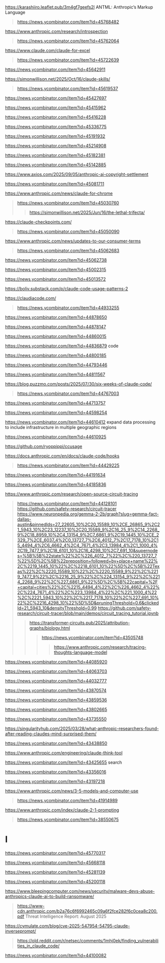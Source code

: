 https://karashiiro.leaflet.pub/3m4gf7geefs2l ANTML: Anthropic’s Markup Language
> https://news.ycombinator.com/item?id=45768482

https://www.anthropic.com/research/introspection
> https://news.ycombinator.com/item?id=45762064

https://www.claude.com/claude-for-excel
> https://news.ycombinator.com/item?id=45722639

https://news.ycombinator.com/item?id=45642911

https://simonwillison.net/2025/Oct/16/claude-skills/
> https://news.ycombinator.com/item?id=45619537

https://news.ycombinator.com/item?id=45427697

https://news.ycombinator.com/item?id=45415962

https://news.ycombinator.com/item?id=45416228

https://news.ycombinator.com/item?id=45336775

https://news.ycombinator.com/item?id=45191932

https://news.ycombinator.com/item?id=45214908

https://news.ycombinator.com/item?id=45182381

https://news.ycombinator.com/item?id=45142885

https://www.axios.com/2025/09/05/anthropic-ai-copyright-settlement

https://news.ycombinator.com/item?id=45081711

https://www.anthropic.com/news/claude-for-chrome
> https://news.ycombinator.com/item?id=45030760
> > https://simonwillison.net/2025/Jun/16/the-lethal-trifecta/

https://claude-checkpoints.com/
> https://news.ycombinator.com/item?id=45050090

https://www.anthropic.com/news/updates-to-our-consumer-terms
> https://news.ycombinator.com/item?id=45062683

https://news.ycombinator.com/item?id=45062738

https://news.ycombinator.com/item?id=45002315

https://news.ycombinator.com/item?id=45013572

https://boliv.substack.com/p/claude-code-usage-patterns-2

https://claudiacode.com/
> https://news.ycombinator.com/item?id=44933255

https://news.ycombinator.com/item?id=44878650

https://news.ycombinator.com/item?id=44878147

https://news.ycombinator.com/item?id=44860015

https://news.ycombinator.com/item?id=44836879 code

https://news.ycombinator.com/item?id=44800185

https://news.ycombinator.com/item?id=44793446

https://news.ycombinator.com/item?id=44811567

https://blog.puzzmo.com/posts/2025/07/30/six-weeks-of-claude-code/
> https://news.ycombinator.com/item?id=44767003

https://news.ycombinator.com/item?id=44713757

https://news.ycombinator.com/item?id=44598254

https://news.ycombinator.com/item?id=44610412 expand data processing to include infrastructure in multiple geographic regions

https://news.ycombinator.com/item?id=44610925

https://github.com/ryoppippi/ccusage

https://docs.anthropic.com/en/docs/claude-code/hooks
> https://news.ycombinator.com/item?id=44429225

https://news.ycombinator.com/item?id=44191634

https://news.ycombinator.com/item?id=44185836

https://www.anthropic.com/research/open-source-circuit-tracing
> https://news.ycombinator.com/item?id=44128101
> https://github.com/safety-research/circuit-tracer
> https://www.neuronpedia.org/gemma-2-2b/graph?slug=gemma-fact-dallas-austin&pinnedIds=27_22605_10%2C20_15589_10%2CE_26865_9%2C21_5943_10%2C23_12237_10%2C20_15589_9%2C16_25_9%2C14_2268_9%2C18_8959_10%2C4_13154_9%2C7_6861_9%2C19_1445_10%2CE_2329_7%2CE_6037_4%2C0_13727_7%2C6_4012_7%2C17_7178_10%2C15_4494_4%2C6_4662_4%2C4_7671_4%2C3_13984_4%2C1_1000_4%2C19_7477_9%2C18_6101_10%2C16_4298_10%2C7_691_10&supernodes=%5B%5B%22state%22%2C%226_4012_7%22%2C%220_13727_7%22%5D%2C%5B%22preposition+followed+by+place+name%22%2C%2219_1445_10%22%2C%2218_6101_10%22%5D%2C%5B%22Texas%22%2C%2220_15589_10%22%2C%2220_15589_9%22%2C%2219_7477_9%22%2C%2216_25_9%22%2C%224_13154_9%22%2C%2214_2268_9%22%2C%227_6861_9%22%5D%2C%5B%22capital+%2F+capital+cities%22%2C%2215_4494_4%22%2C%226_4662_4%22%2C%224_7671_4%22%2C%223_13984_4%22%2C%221_1000_4%22%2C%2221_5943_10%22%2C%2217_7178_10%22%2C%227_691_10%22%2C%2216_4298_10%22%5D%5D&pruningThreshold=0.6&clickedId=21_5943_10&densityThreshold=0.99
> https://github.com/safety-research/circuit-tracer/blob/main/demos/circuit_tracing_tutorial.ipynb
> > https://transformer-circuits.pub/2025/attribution-graphs/biology.html
> > > https://news.ycombinator.com/item?id=43505748
> > > > https://www.anthropic.com/research/tracing-thoughts-language-model

https://news.ycombinator.com/item?id=44085920

https://news.ycombinator.com/item?id=44063703

https://news.ycombinator.com/item?id=44032777

https://news.ycombinator.com/item?id=43870574

https://news.ycombinator.com/item?id=43859536

https://news.ycombinator.com/item?id=43802665

https://news.ycombinator.com/item?id=43735550

https://singularityhub.com/2025/03/28/what-anthropic-researchers-found-after-reading-claudes-mind-surprised-them/

https://news.ycombinator.com/item?id=43438850

https://www.anthropic.com/engineering/claude-think-tool

https://news.ycombinator.com/item?id=43425655 search

https://news.ycombinator.com/item?id=43356016

https://news.ycombinator.com/item?id=43197218

https://www.anthropic.com/news/3-5-models-and-computer-use
> https://news.ycombinator.com/item?id=41914989

https://www.anthropic.com/index/claude-2-1-prompting
> https://news.ycombinator.com/item?id=38550675

# I
https://news.ycombinator.com/item?id=45770317

https://news.ycombinator.com/item?id=45668118

https://news.ycombinator.com/item?id=45281139

https://news.ycombinator.com/item?id=45200118

https://www.bleepingcomputer.com/news/security/malware-devs-abuse-anthropics-claude-ai-to-build-ransomware/
> https://www-cdn.anthropic.com/b2a76c6f6992465c09a6f2fce282f6c0cea8c200.pdf Threat Intelligence Report: August 2025

https://cymulate.com/blog/cve-2025-547954-54795-claude-inverseprompt/
> https://old.reddit.com/r/netsec/comments/1mhj0ek/finding_vulnerabilities_in_claude_code/

https://news.ycombinator.com/item?id=44100082